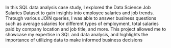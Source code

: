 In this SQL data analysis case study, I explored the Data Science Job Salaries Dataset to gain insights into employee salaries and job trends. Through various JOIN queries, I was able to answer business questions such as average salaries for different types of employment, total salaries paid by company location and job title, and more. This project allowed me to showcase my expertise in SQL and data analysis, and highlights the importance of utilizing data to make informed business decisions
